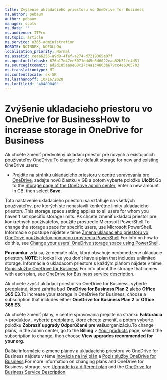 ```yaml
---
title: Zvýšenie ukladacieho priestoru vo OneDrive for Business
ms.author: pebaum
author: pebaum
manager: scotv
ms.date: ''
ms.audience: ITPro
ms.topic: article
ms.service: o365-administration
ROBOTS: NOINDEX, NOFOLLOW
localization_priority: Normal
ms.assetid: ceaa6256-a9d9-4fef-a274-d7219365e07f
ms.openlocfilehash: 676b17d47ee5071ed45e8d6022eaa82b51fc4d51
ms.sourcegitcommit: ad2d185aa9e08c27c4a1c4803b679cc4e6305703
ms.translationtype: MT
ms.contentlocale: sk-SK
ms.lasthandoff: 10/16/2020
ms.locfileid: "48489040"
---
```

# <a name="how-to-increase-storage-in-onedrive-for-business"></a><span data-ttu-id="c4466-102">Zvýšenie ukladacieho priestoru vo OneDrive for Business</span><span class="sxs-lookup"><span data-stu-id="c4466-102">How to increase storage in OneDrive for Business</span></span>

<span data-ttu-id="c4466-103">Ak chcete zmeniť predvolený ukladací priestor pre nových a existujúcich používateľov OneDrivu:</span><span class="sxs-lookup"><span data-stu-id="c4466-103">To change the default storage for new and existing OneDrive users:</span></span>
  
- <span data-ttu-id="c4466-104">Prejdite na [stránku ukladacieho priestoru v centre spravovania pre OneDrive](https://admin.onedrive.com/?v=StorageSettings), zadajte novú čiastku v GB a potom vyberte položku **Uložiť**.</span><span class="sxs-lookup"><span data-stu-id="c4466-104">Go to the [Storage page of the OneDrive admin center](https://admin.onedrive.com/?v=StorageSettings), enter a new amount in GB, then select **Save**.</span></span>

<span data-ttu-id="c4466-105">Toto nastavenie ukladacieho priestoru sa vzťahuje na všetkých používateľov, pre ktorých ste nenastavili konkrétne limity ukladacieho priestoru.</span><span class="sxs-lookup"><span data-stu-id="c4466-105">This storage space setting applies to all users for whom you haven't set specific storage limits.</span></span> <span data-ttu-id="c4466-106">Ak chcete zmeniť ukladací priestor pre konkrétnych používateľov, použite prostredie Microsoft PowerShell.</span><span class="sxs-lookup"><span data-stu-id="c4466-106">To change the storage space for specific users, use Microsoft PowerShell.</span></span> <span data-ttu-id="c4466-107">Informácie o postupe nájdete v téme [Zmena ukladacieho priestoru vo OneDrive používateľov pomocou prostredia PowerShell](https://docs.microsoft.com/onedrive/change-user-storage).</span><span class="sxs-lookup"><span data-stu-id="c4466-107">For info on how to do this, see [Change your users' OneDrive storage space using PowerShell](https://docs.microsoft.com/onedrive/change-user-storage).</span></span>

<span data-ttu-id="c4466-108">**Poznámka**: zdá sa, že nemáte plán, ktorý obsahuje neobmedzené ukladacie priestory.</span><span class="sxs-lookup"><span data-stu-id="c4466-108">**NOTE**: It looks like you don't have a plan that includes unlimited storage.</span></span> <span data-ttu-id="c4466-109">Informácie o ukladacom priestore s každým plánom nájdete v téme [Popis služby OneDrive for Business](https://docs.microsoft.com/office365/servicedescriptions/onedrive-for-business-service-description).</span><span class="sxs-lookup"><span data-stu-id="c4466-109">For info about the storage that comes with each plan, see [OneDrive for Business service description](https://docs.microsoft.com/office365/servicedescriptions/onedrive-for-business-service-description).</span></span>
  
<span data-ttu-id="c4466-110">Ak chcete zvýšiť ukladací priestor vo OneDrive for Business, vyberte predplatné, ktoré zahŕňa buď **OneDrive for Business Plan 2** alebo **Office 365 E3**.</span><span class="sxs-lookup"><span data-stu-id="c4466-110">To increase your storage in OneDrive for Business, choose a subscription that includes either **OneDrive for Business Plan 2** or **Office 365 E3**.</span></span>
  
<span data-ttu-id="c4466-111">Ak chcete zmeniť plány, v centre spravovania prejdite na stránku **Fakturácia** \> [produktov](https://go.microsoft.com/fwlink/p/?linkid=842054) , vyberte predplatné, ktoré chcete zmeniť, a potom vyberte položku **Zobraziť upgrady Odporúčané pre vašu**organizáciu.</span><span class="sxs-lookup"><span data-stu-id="c4466-111">To change plans, in the admin center, go to the **Billing** \> [Your products](https://go.microsoft.com/fwlink/p/?linkid=842054) page, select the subscription to change, then choose **View upgrades recommended for your org**.</span></span>
  
<span data-ttu-id="c4466-112">Ďalšie informácie o zmene plánov a ukladacieho priestoru vo OneDrive for Business nájdete v téme [Inovácia na iný plán](https://docs.microsoft.com/microsoft-365/commerce/subscriptions/upgrade-to-different-plan) a [Popis služby OneDrive for Business](https://docs.microsoft.com/office365/servicedescriptions/onedrive-for-business-service-description).</span><span class="sxs-lookup"><span data-stu-id="c4466-112">For more information on changing plans and OneDrive for Business storage, see [Upgrade to a different plan](https://docs.microsoft.com/microsoft-365/commerce/subscriptions/upgrade-to-different-plan) and the [OneDrive for Business Service Description](https://docs.microsoft.com/office365/servicedescriptions/onedrive-for-business-service-description).</span></span>